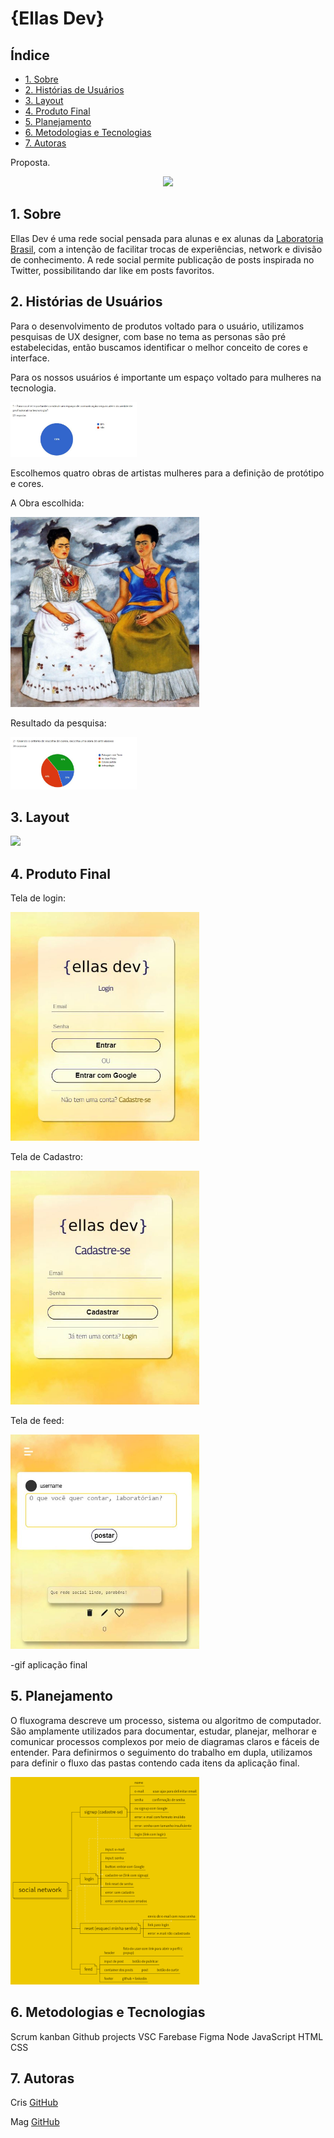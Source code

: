 # {Ellas Dev}

## Índice

- [1. Sobre](#1-Sobre)
- [2. Histórias de Usuários](#2-Histórias-de-Usuários)
- [3. Layout](#3-Layout)
- [4. Produto Final](#4-Produto-Final)
- [5. Planejamento](#5-Planejamento)
- [6. Metodologias e Tecnologias](#6-Metodologias-e-Tecnologias)
- [7. Autoras](#7-autoras)


Proposta.
<p align='center'>
<img src='src/img/ellas-dev-logo.png' widht='40%'> 
</p>


## 1. Sobre

Ellas Dev é uma rede social pensada para alunas e ex alunas da [Laboratoria Brasil](https://www.laboratoria.la/br), com a intenção de facilitar trocas de experiências, network e divisão de conhecimento. A rede social permite publicação de posts inspirada no Twitter, possibilitando dar like em posts favoritos.



## 2. Histórias de Usuários
Para o desenvolvimento de produtos voltado para o usuário, utilizamos pesquisas de UX designer, com base no tema as personas são pré estabelecidas, então buscamos identificar o melhor conceito de cores e interface.


Para os nossos usuários é importante um espaço voltado para mulheres na tecnologia.

<img src="src/img/HistoriaDeUsuario1.JPG" width="40%">


Escolhemos quatro obras de artistas mulheres para a definição de protótipo e cores.

A Obra escolhida:

<img src="src/img/asDuasFridas.jpg" width="60%">


Resultado da pesquisa:

<img src="src/img/historiaDeUsuario2.JPG" width="40%">

## 3. Layout

<img src="src/img/Protótipo mobile.png" width="60%">

## 4. Produto Final

Tela de login:

<img src="src/img/tela de login.JPG" width="60%">

Tela de Cadastro:

<img src="src/img/cadastro.JPG" width="60%">

Tela de feed:

<img src="src/img/feed.JPG" width="60%">


-gif aplicação final

## 5. Planejamento

O fluxograma descreve um processo, sistema ou algoritmo de computador. São amplamente utilizados para documentar, estudar, planejar, melhorar e comunicar processos complexos por meio de diagramas claros e fáceis de entender. Para definirmos o seguimento do trabalho em dupla, utilizamos para definir o fluxo das pastas contendo cada itens da aplicação final.


<img src="src/img/fluxograma.png" width="60%">



## 6. Metodologias e Tecnologias
Scrum
kanban
Github projects
VSC
Farebase
Figma
Node
JavaScript
HTML
CSS

## 7. Autoras

Cris
[GitHub](https://github.com/crisbdev) 

Mag
[GitHub](https://github.com/Magnadutra)
